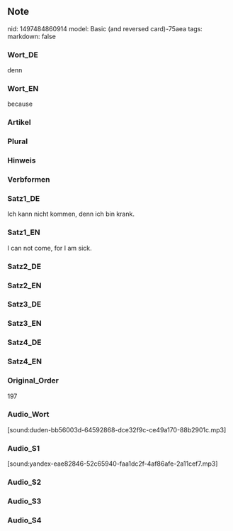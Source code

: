 ## Note
nid: 1497484860914
model: Basic (and reversed card)-75aea
tags: 
markdown: false

### Wort_DE
denn

### Wort_EN
because

### Artikel


### Plural


### Hinweis


### Verbformen


### Satz1_DE
Ich kann nicht kommen, denn ich bin krank.

### Satz1_EN
I can not come, for I am sick.

### Satz2_DE


### Satz2_EN


### Satz3_DE


### Satz3_EN


### Satz4_DE


### Satz4_EN


### Original_Order
197

### Audio_Wort
[sound:duden-bb56003d-64592868-dce32f9c-ce49a170-88b2901c.mp3]

### Audio_S1
[sound:yandex-eae82846-52c65940-faa1dc2f-4af86afe-2a11cef7.mp3]

### Audio_S2


### Audio_S3


### Audio_S4

